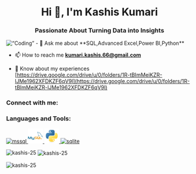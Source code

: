 <h1 align="center">Hi 👋, I'm Kashis Kumari</h1>
<h3 align="center">Passionate About Turning Data into Insights</h3>

<img align=“right” alt = “Coding” width= “400” src = "https://www.google.com/url?sa=i&url=https%3A%2F%2Fupmetrics.com%2Fservices&psig=AOvVaw3k39iG_MZd9bZrQydSCpci&ust=1750697341315000&source=images&cd=vfe&opi=89978449&ved=0CBMQjRxqFwoTCJCM7fq9hY4DFQAAAAAdAAAAABAW">
- 💬 Ask me about **SQL,Advanced Excel,Power BI,Python**

- 📫 How to reach me **kumari.kashis.66@gmail.com**

- 📄 Know about my experiences [https://drive.google.com/drive/u/0/folders/1R-tBImMeiKZR-lJMe1962XFDKZF6qV9l](https://drive.google.com/drive/u/0/folders/1R-tBImMeiKZR-lJMe1962XFDKZF6qV9l)

<h3 align="left">Connect with me:</h3>
<p align="left">
</p>

<h3 align="left">Languages and Tools:</h3>
<p align="left"> <a href="https://www.microsoft.com/en-us/sql-server" target="_blank" rel="noreferrer"> <img src="https://www.svgrepo.com/show/303229/microsoft-sql-server-logo.svg" alt="mssql" width="40" height="40"/> </a> <a href="https://www.mysql.com/" target="_blank" rel="noreferrer"> <img src="https://raw.githubusercontent.com/devicons/devicon/master/icons/mysql/mysql-original-wordmark.svg" alt="mysql" width="40" height="40"/> </a> <a href="https://www.python.org" target="_blank" rel="noreferrer"> <img src="https://raw.githubusercontent.com/devicons/devicon/master/icons/python/python-original.svg" alt="python" width="40" height="40"/> </a> <a href="https://www.sqlite.org/" target="_blank" rel="noreferrer"> <img src="https://www.vectorlogo.zone/logos/sqlite/sqlite-icon.svg" alt="sqlite" width="40" height="40"/> </a> </p>

<p><img align="left" src="https://github-readme-stats.vercel.app/api/top-langs?username=kashis-25&show_icons=true&locale=en&layout=compact" alt="kashis-25" /></p>

<p>&nbsp;<img align="center" src="https://github-readme-stats.vercel.app/api?username=kashis-25&show_icons=true&locale=en" alt="kashis-25" /></p>

<p><img align="center" src="https://github-readme-streak-stats.herokuapp.com/?user=kashis-25&" alt="kashis-25" /></p>

